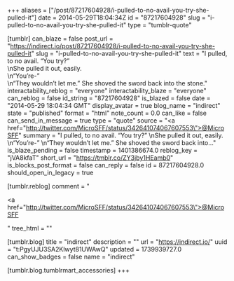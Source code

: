 +++
aliases = ["/post/87217604928/i-pulled-to-no-avail-you-try-she-pulled-it"]
date = 2014-05-29T18:04:34Z
id = "87217604928"
slug = "i-pulled-to-no-avail-you-try-she-pulled-it"
type = "tumblr-quote"

[tumblr]
can_blaze = false
post_url = "https://indirect.io/post/87217604928/i-pulled-to-no-avail-you-try-she-pulled-it"
slug = "i-pulled-to-no-avail-you-try-she-pulled-it"
text = "I pulled, to no avail. &ldquo;You try?&rdquo;<br/>\nShe pulled it out, easily.<br/>\n&ldquo;You&rsquo;re-&rdquo;<br/>\n&ldquo;They wouldn&rsquo;t let me.&rdquo; She shoved the sword back into the stone."
interactability_reblog = "everyone"
interactability_blaze = "everyone"
can_reblog = false
id_string = "87217604928"
is_blazed = false
date = "2014-05-29 18:04:34 GMT"
display_avatar = true
blog_name = "indirect"
state = "published"
format = "html"
note_count = 0.0
can_like = false
can_send_in_message = true
type = "quote"
source = "<a href=\"http://twitter.com/MicroSFF/status/342641074067607553\">@MicroSFF</a>"
summary = "I pulled, to no avail. “You try?” \nShe pulled it out, easily. \n“You’re-” \n“They wouldn’t let me.” She shoved the sword back into..."
is_blaze_pending = false
timestamp = 1401386674.0
reblog_key = "jVA8kfaT"
short_url = "https://tmblr.co/ZY3jby1HEamb0"
is_blocks_post_format = false
can_reply = false
id = 87217604928.0
should_open_in_legacy = true

[tumblr.reblog]
comment = "<p><a href=\"http://twitter.com/MicroSFF/status/342641074067607553\">@MicroSFF</a></p>"
tree_html = ""

[tumblr.blog]
title = "indirect"
description = ""
url = "https://indirect.io/"
uuid = "t:PgyUJU3SA2Klwyt81UWAwQ"
updated = 1739939727.0
can_show_badges = false
name = "indirect"

[tumblr.blog.tumblrmart_accessories]
+++
